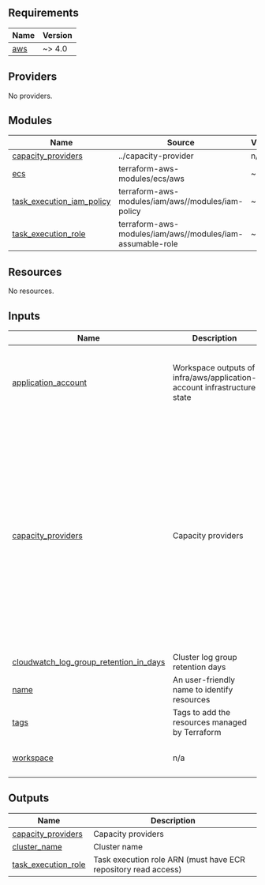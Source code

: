 <!-- BEGIN_TF_DOCS -->
## Requirements

| Name | Version |
|------|---------|
| <a name="requirement_aws"></a> [aws](#requirement\_aws) | ~> 4.0 |

## Providers

No providers.

## Modules

| Name | Source | Version |
|------|--------|---------|
| <a name="module_capacity_providers"></a> [capacity\_providers](#module\_capacity\_providers) | ../capacity-provider | n/a |
| <a name="module_ecs"></a> [ecs](#module\_ecs) | terraform-aws-modules/ecs/aws | ~> 4.0 |
| <a name="module_task_execution_iam_policy"></a> [task\_execution\_iam\_policy](#module\_task\_execution\_iam\_policy) | terraform-aws-modules/iam/aws//modules/iam-policy | ~> 5.0 |
| <a name="module_task_execution_role"></a> [task\_execution\_role](#module\_task\_execution\_role) | terraform-aws-modules/iam/aws//modules/iam-assumable-role | ~> 5.0 |

## Resources

No resources.

## Inputs

| Name | Description | Type | Default | Required |
|------|-------------|------|---------|:--------:|
| <a name="input_application_account"></a> [application\_account](#input\_application\_account) | Workspace outputs of infra/aws/application-account infrastructure state | <pre>object({<br>    vpc_id               = string<br>    public_subnet_cidrs  = list(string)<br>    private_subnet_cidrs = list(string)<br>    private_subnet_ids   = list(string)<br>  })</pre> | n/a | yes |
| <a name="input_capacity_providers"></a> [capacity\_providers](#input\_capacity\_providers) | Capacity providers | <pre>map(object({<br>    base_task_count              = number<br>    weight_after_base_task_count = number<br>    maximum_scaling_step_size    = optional(number)<br>    minimum_scaling_step_size    = optional(number)<br>    instance_warmup_period       = optional(number)<br>    target_capacity_utilization  = optional(number)<br>    autoscaling_group = object({<br>      create_security_group = optional(bool)<br>      security_group_ids    = optional(list(string))<br>      instance_type         = optional(string)<br>      image_id              = optional(string)<br>      root_volume_size_gb   = optional(number)<br>      min_size              = optional(number)<br>      max_size              = optional(number)<br>      desired_capacity      = optional(number)<br>      ssh_key_name          = optional(string)<br>    })<br>  }))</pre> | n/a | yes |
| <a name="input_cloudwatch_log_group_retention_in_days"></a> [cloudwatch\_log\_group\_retention\_in\_days](#input\_cloudwatch\_log\_group\_retention\_in\_days) | Cluster log group retention days | `string` | n/a | yes |
| <a name="input_name"></a> [name](#input\_name) | An user-friendly name to identify resources | `string` | n/a | yes |
| <a name="input_tags"></a> [tags](#input\_tags) | Tags to add the resources managed by Terraform | `map(string)` | `{}` | no |
| <a name="input_workspace"></a> [workspace](#input\_workspace) | n/a | <pre>object({<br>    env_name = string<br>  })</pre> | n/a | yes |

## Outputs

| Name | Description |
|------|-------------|
| <a name="output_capacity_providers"></a> [capacity\_providers](#output\_capacity\_providers) | Capacity providers |
| <a name="output_cluster_name"></a> [cluster\_name](#output\_cluster\_name) | Cluster name |
| <a name="output_task_execution_role"></a> [task\_execution\_role](#output\_task\_execution\_role) | Task execution role ARN (must have ECR repository read access) |
<!-- END_TF_DOCS -->